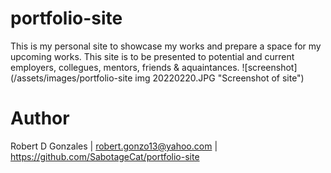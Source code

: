# portfolio-site
This is my personal site to showcase my works and prepare a space for my upcoming works. This site is to be presented to potential and current employers, collegues, mentors, friends & aquaintances.
![screenshot](/assets/images/portfolio-site img 20220220.JPG "Screenshot of site")
# Author
Robert D Gonzales | robert.gonzo13@yahoo.com | https://github.com/SabotageCat/portfolio-site